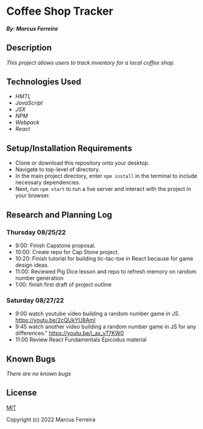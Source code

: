 # Coffee Shop Tracker

##### By: Marcus Ferreira

## Description

_This project allows users to track inventory for a local coffee shop._

## Technologies Used

* _HMTL_
* _JavaScript_
* _JSX_
* _NPM_
* _Webpack_
* _React_


## Setup/Installation Requirements

* Clone or download this repository onto your desktop.
* Navigate to top-level of directory.
* In the main project directory, enter `npm install` in the terminal to include necessary dependencies.
* Next, run `npm start` to run a live server and interact with the project in your browser.

## Research and Planning Log
### Thursday 08/25/22
* 9:00: Finish Capstone proposal.
* 10:00: Create repo for Cap Stone project.
* 10:20: Finish tutorial for building tic-tac-toe in React because for game design ideas.
* 11:00: Reviewed Pig Dice lesson and repo to refresh memory on random number generation
* 1:00: finish first draft of project outline
### Saturday 08/27/22
* 9:00 watch youtube video building a random number game in JS. https://youtu.be/2cQUkYU8AmI
* 9:45 watch another video building a random number game in JS for any differences." https://youtu.be/j_ax_yT7KW0
* 11:00 Review React Fundamentals Epicodus material

## Known Bugs

_There are no known bugs_

## License

[MIT](https://opensource.org/licenses/MIT)


Copyright (c) 2022 Marcus Ferreira
